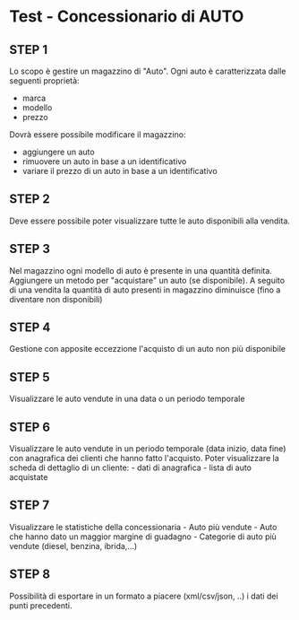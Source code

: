 # Test - Concessionario di AUTO


## STEP 1
Lo scopo è gestire un magazzino di "Auto".
Ogni auto è caratterizzata dalle seguenti proprietà:

- marca
- modello
- prezzo

Dovrà essere possibile modificare il magazzino:

- aggiungere un auto
- rimuovere un auto in base a un identificativo
- variare il prezzo di un auto in base a un identificativo

## STEP 2
Deve essere possibile poter visualizzare tutte le auto disponibili alla vendita.

## STEP 3
Nel magazzino ogni modello di auto è presente in una quantità definita.
Aggiungere un metodo per "acquistare" un auto (se disponibile). 
A seguito di una vendita la quantità di auto presenti in magazzino diminuisce (fino a diventare non disponibili)

## STEP 4
Gestione con apposite eccezzione l'acquisto di un auto non più disponibile 

## STEP 5
Visualizzare le auto vendute in una data o un periodo temporale

## STEP 6
Visualizzare le auto vendute in un periodo temporale (data inizio, data fine) con anagrafica dei clienti che hanno fatto l'acquisto.
Poter visualizzare la scheda di dettaglio di un cliente:
	- dati di anagrafica
	- lista di auto acquistate

## STEP 7
Visualizzare le statistiche della concessionaria
	- Auto più vendute 
	- Auto che hanno dato un maggior margine di guadagno 
	- Categorie di auto più vendute (diesel, benzina, ibrida,...)

## STEP 8
Possibilità di esportare in un formato a piacere (xml/csv/json, ..) i dati dei punti precedenti.
